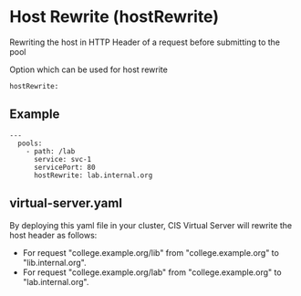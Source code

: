 # Host Rewrite (hostRewrite)
Rewriting the host in HTTP Header of a request before submitting to the pool

Option which can be used for host rewrite

```
hostRewrite:
```
## Example
```
---
  pools:
    - path: /lab
      service: svc-1
      servicePort: 80
      hostRewrite: lab.internal.org
```

## virtual-server.yaml
By deploying this yaml file in your cluster, CIS Virtual Server will rewrite the host header as follows:
 * For request "college.example.org/lib" from "college.example.org" to "lib.internal.org".
 * For request "college.example.org/lab" from "college.example.org" to "lab.internal.org".